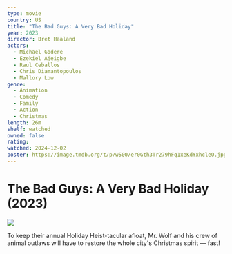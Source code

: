 ```yaml
---
type: movie
country: US
title: "The Bad Guys: A Very Bad Holiday"
year: 2023
director: Bret Haaland
actors:
  - Michael Godere
  - Ezekiel Ajeigbe
  - Raul Ceballos
  - Chris Diamantopoulos
  - Mallory Low
genre:
  - Animation
  - Comedy
  - Family
  - Action
  - Christmas
length: 26m
shelf: watched
owned: false
rating:
watched: 2024-12-02
poster: https://image.tmdb.org/t/p/w500/er0Gth3Tr279hFq1xeKdYxhcleO.jpg
---
```


# The Bad Guys: A Very Bad Holiday (2023)

![](https://image.tmdb.org/t/p/w500/er0Gth3Tr279hFq1xeKdYxhcleO.jpg)

To keep their annual Holiday Heist-tacular afloat, Mr. Wolf and his crew of animal outlaws will have to restore the whole city's Christmas spirit — fast!